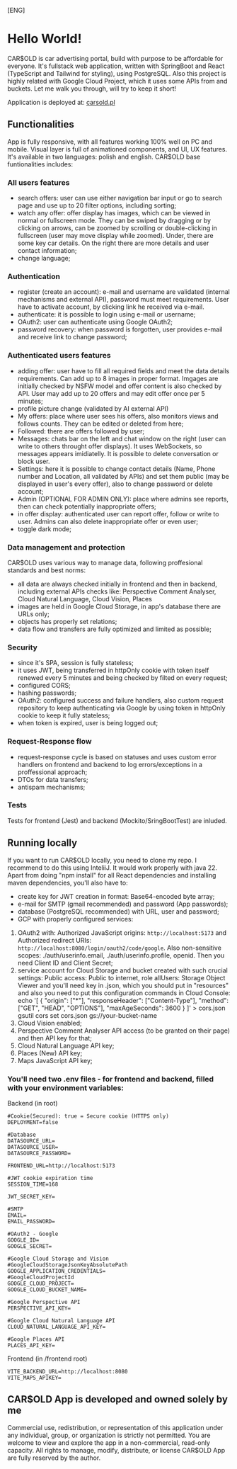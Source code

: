 [ENG]
# Hello World!

CAR$OLD is car advertising portal, build with purpose to be affordable for everyone. It's fullstack web application, written with
SpringBoot and React (TypeScript and Tailwind for styling), using PostgreSQL. Also this project is highly related with Google
Cloud Project, which it uses some APIs from and buckets. Let me walk you through, will try to keep it short!

Application is deployed at: [carsold.pl](https://carsold.pl)

## Functionalities
App is fully responsive, with all features working 100% well on PC and mobile. Visual layer is full of animationed components, 
and UI, UX features. It's available in two languages: polish and english. CAR$OLD base funtionalities includes:

### All users features
- search offers: user can use either navigation bar input or go to search page and use up to 20 filter options,
  including sorting;
- watch any offer: offer display has images, which can be viewed in normal or fullscreen mode. They can be swiped by
  dragging or by clicking on arrows, can be zoomed by scrolling or double-clicking in fullscreen (user may move display
  while zoomed). Under, there are some key car details. On the right there are more details and user contact information;
- change language;

### Authentication
- register (create an account): e-mail and username are validated (internal mechanisms and external API), password
  must meet requirements. User have to activate account, by clicking link he received via e-mail.
- authenticate: it is possible to login using e-mail or username;
- OAuth2: user can authenticate using Google OAuth2;
- password recovery: when password is forgotten, user provides e-mail and receive link to change password;

### Authenticated users features
- adding offer: user have to fill all required fields and meet the data details requirements. Can add up to 8 images
  in proper format. Imgages are initially checked by NSFW model and offer content is also checked by API. User may add
  up to 20 offers and may edit offer once per 5 minutes;
- profile picture change (validated by AI external API)
- My offers: place where user sees his offers, also monitors views and follows counts. They can be edited or deleted
  from here;
- Followed: there are offers followed by user;
- Messages: chats bar on the left and chat window on the right (user can write to others throught offer displays). It
  uses WebSockets, so messages appears imidiatelly. It is possible to delete conversation or block user.
- Settings: here it is possible to change contact details (Name, Phone number and Location, all validated by APIs)
  and set them public (may be displayed in user's every offer), also to change password or delete account;
- Admin (OPTIONAL FOR ADMIN ONLY): place where admins see reports, then can check potentially inappropriate offers;
- in offer display: authenticated user can report offer, follow or write to user. Admins can also delete inappropriate
  offer or even user;
- toggle dark mode;

### Data management and protection
CAR$OLD uses various way to manage data, following proffesional standards and best norms:
- all data are always checked initially in frontend and then in backend, including external APIs checks like:
  Perspective Comment Analyser, Cloud Natural Language, Cloud Vision, Places
- images are held in Google Cloud Storage, in app's database there are URLs only;
- objects has properly set relations;
- data flow and transfers are fully optimized and limited as possible;

### Security
- since it's SPA, session is fully stateless;
- it uses JWT, being transferred in httpOnly cookie with token itself renewed every 5 minutes and being checked
  by filted on every request;
- configured CORS;
- hashing passwords;
- OAuth2: configured success and failure handlers, also custom request repository to keep authenticating via Google
  by using token in httpOnly cookie to keep it fully stateless;
- when token is expired, user is being logged out;

### Request-Response flow
- request-response cycle is based on statuses and uses custom error handlers on frontend and backend to log
  errors/exceptions in a proffessional approach;
- DTOs for data transfers;
- antispam mechanisms;

### Tests
Tests for frontend (Jest) and backend (Mockito/SringBootTest) are inluded.

## Running locally
If you want to run CAR$OLD locally, you need to clone my repo. I recommend to do this using InteliiJ. It would work
properly with java 22. Apart from doing "npm install" for all React dependencies and installing maven dependencies,
you'll also have to:
- create key for JWT creation in format: Base64-encoded byte array;
- e-mail for SMTP (gmail recommended) and password (App passwords);
- database (PostgreSQL recommended) with URL, user and password;
- GCP with properly configured services:
1) OAuth2 with: Authorized JavaScript origins: `http://localhost:5173` and Authorized redirect URIs:
   `http://localhost:8080/login/oauth2/code/google`. Also non-sensitive scopes: ./auth/userinfo.email,
   ./auth/userinfo.profile, openid. Then you need Client ID and Client Secret;
2) service account for Cloud Storage and bucket created with such crucial settings: Public access: Public to internet,
   role allUsers: Storage Object Viewer and you'll need key in .json, which you should put in "resources" and also
   you need to put this configuration commands in Cloud Console:
   echo '[
   {
     "origin": ["*"], 
     "responseHeader": ["Content-Type"], 
     "method": ["GET", "HEAD", "OPTIONS"], 
     "maxAgeSeconds": 3600
   }
   ]' > cors.json
   gsutil cors set cors.json gs://your-bucket-name
4) Cloud Vision enabled;
5) Perspective Comment Analyser API access (to be granted on their page) and then API key for that;
6) Cloud Natural Language API key;
7) Places (New) API key;
8) Maps JavaScript API key;

### You'll need two .env files - for frontend and backend, filled with your environment variables:

Backend (in root)  

```
#Cookie(Secured): true = Secure cookie (HTTPS only)
DEPLOYMENT=false

#Database
DATASOURCE_URL=
DATASOURCE_USER=
DATASOURCE_PASSWORD=

FRONTEND_URL=http://localhost:5173

#JWT cookie expiration time
SESSION_TIME=168

JWT_SECRET_KEY=

#SMTP
EMAIL=
EMAIL_PASSWORD=

#OAuth2 - Google
GOOGLE_ID=
GOOGLE_SECRET=

#Google Cloud Storage and Vision
#GoogleCloudStorageJsonKeyAbsolutePath
GOOGLE_APPLICATION_CREDENTIALS=
#GoogleCloudProjectId
GOOGLE_CLOUD_PROJECT=
GOOGLE_CLOUD_BUCKET_NAME=

#Google Perspective API
PERSPECTIVE_API_KEY=

#Google Cloud Natural Language API
CLOUD_NATURAL_LANGUAGE_API_KEY=

#Google Places API
PLACES_API_KEY=
```
Frontend (in /frontend root)

```
VITE_BACKEND_URL=http://localhost:8080
VITE_MAPS_APIKEY=
```

## CAR$OLD App is developed and owned solely by me
Commercial use, redistribution, or representation of this application under any individual, group, or organization is strictly not permitted.
You are welcome to view and explore the app in a non-commercial, read-only capacity.
All rights to manage, modify, distribute, or license CAR$OLD App are fully reserved by the author.
